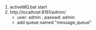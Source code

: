 1. activeMQ.bat start
2. http://localhost:8161/admin/ 
   - user: admin ; passwd: admin
   - add queue named "message_queue"

